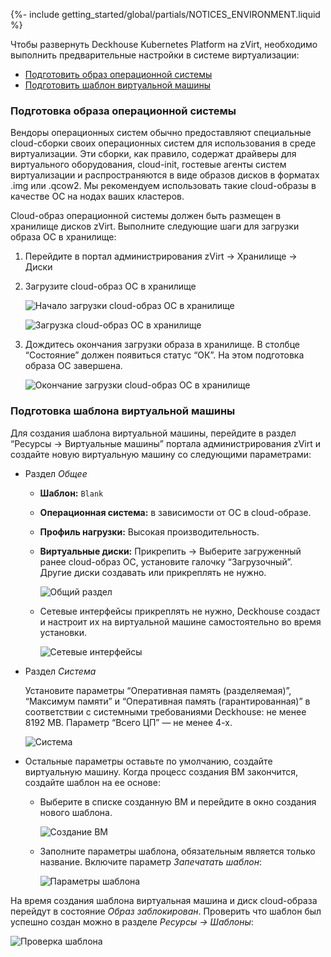 {%- include getting_started/global/partials/NOTICES_ENVIRONMENT.liquid %}

Чтобы развернуть Deckhouse Kubernetes Platform на zVirt, необходимо выполнить предварительные настройки в системе виртуализации:
- [Подготовить образ операционной системы](#подготовка-образа-операционной-системы)
- [Подготовить шаблон виртуальной машины](#подготовка-шаблона-виртуальной-машины)

### Подготовка образа операционной системы

Вендоры операционных систем обычно предоставляют специальные cloud-сборки своих операционных систем для использования в среде виртуализации. Эти сборки, как правило, содержат драйверы для виртуального оборудования, cloud-init, гостевые агенты систем виртуализации и распространяются в виде образов дисков в форматах .img или .qcow2. Мы рекомендуем использовать такие cloud-образы в качестве ОС на нодах ваших кластеров.

Cloud-образ операционной системы должен быть размещен в хранилище дисков zVirt. Выполните следующие шаги для загрузки образа ОС в хранилище:

1. Перейдите в портал администрирования zVirt -> Хранилище -> Диски
2. Загрузите cloud-образ ОС в хранилище

   ![ Начало загрузки cloud-образ ОС в хранилище ](/images/gs/zvirt/step_env_en_01.png)

   ![ Загрузка cloud-образ ОС в хранилище ](/images/gs/zvirt/step_env_en_02.png)

3. Дождитесь окончания загрузки образа в хранилище. В столбце “Состояние” должен появиться статус “ОК”. На этом подготовка образа ОС завершена.

   ![ Окончание загрузки cloud-образ ОС в хранилище ](/images/gs/zvirt/step_env_en_03.png)

### Подготовка шаблона виртуальной машины

Для создания шаблона виртуальной машины, перейдите в раздел “Ресурсы -> Виртуальные машины” портала администрирования zVirt и создайте новую виртуальную машину со следующими параметрами:

- Раздел _Общее_
  - **Шаблон:** `Blank`
  - **Операционная система:** в зависимости от ОС в cloud-образе.
  - **Профиль нагрузки:** Высокая производительность.
  - **Виртуальные диски:** Прикрепить -> Выберите загруженный ранее cloud-образ ОС, установите галочку “Загрузочный”. Другие диски создавать или прикреплять не нужно.

    ![ Общий раздел ](/images/gs/zvirt/step_env_en_04.png)

  - Сетевые интерфейсы прикреплять не нужно, Deckhouse создаст и настроит их на виртуальной машине самостоятельно во время установки.

    ![ Сетевые интерфейсы ](/images/gs/zvirt/step_env_en_05.png)

- Раздел _Система_

  Установите параметры “Оперативная память (разделяемая)”, “Максимум памяти” и “Оперативная память (гарантированная)” в соответствии с системными требованиями Deckhouse: не менее 8192 MB. Параметр “Всего ЦП” — не менее 4-х.

  ![ Система ](/images/gs/zvirt/step_env_en_06.png)

- Остальные параметры оставьте по умолчанию, создайте виртуальную машину. Когда процесс создания ВМ закончится, создайте шаблон на ее основе:

  - Выберите в списке созданную ВМ и перейдите в окно создания нового шаблона.

    ![ Создание ВМ ](/images/gs/zvirt/step_env_en_07.png)

  - Заполните параметры шаблона, обязательным является только название. Включите параметр _Запечатать шаблон_:

    ![ Параметры шаблона ](/images/gs/zvirt/step_env_en_08.png)

На время создания шаблона виртуальная машина и диск cloud-образа перейдут в состояние _Образ заблокирован_. Проверить что шаблон был успешно создан можно в разделе _Ресурсы -> Шаблоны_:

![ Проверка шаблона ](/images/gs/zvirt/step_env_en_09.png)
